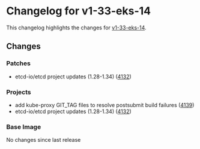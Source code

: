 # Changelog for v1-33-eks-14

This changelog highlights the changes for [v1-33-eks-14](https://github.com/aws/eks-distro/tree/v1-33-eks-14).

## Changes

### Patches
* etcd-io/etcd project updates (1.28-1.34) ([4132](https://github.com/aws/eks-distro/pull/4132))

### Projects
* add kube-proxy GIT_TAG files to resolve postsubmit build failures ([4139](https://github.com/aws/eks-distro/pull/4139))
* etcd-io/etcd project updates (1.28-1.34) ([4132](https://github.com/aws/eks-distro/pull/4132))

### Base Image
No changes since last release

